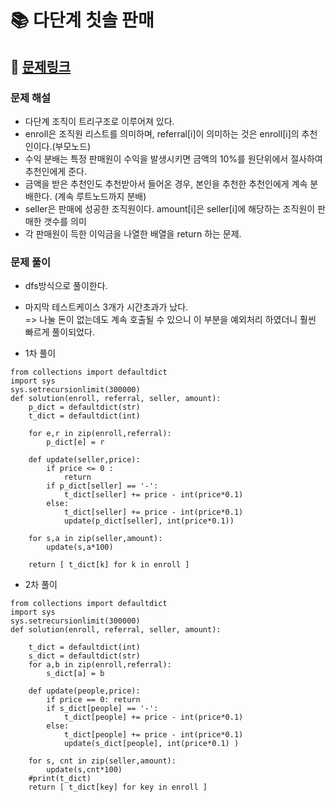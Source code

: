 
# 📚 다단계 칫솔 판매

## 📌 [문제링크](https://school.programmers.co.kr/learn/courses/30/lessons/77486)

### 문제 해설

- 다단계 조직이 트리구조로 이루어져 있다.
- enroll은 조직원 리스트를 의미하며, referral\[i]이 의미하는 것은 enroll\[i]의 추천인이다.(부모노드)
- 수익 분배는 특정 판매원이 수익을 발생시키면 금액의 10%를 원단위에서 절사하여 추천인에게 준다.
- 금액을 받은 추천인도 추천받아서 들어온 경우, 본인을 추천한 추천인에게 계속 분배한다. (계속 루트노드까지 분배)
- seller은 판매에 성공한 조직원이다. amount\[i]은 seller\[i]에 해당하는 조직원이 판매한 갯수를 의미
- 각 판매원이 득한 이익금을 나열한 배열을 return 하는 문제.

### 문제 풀이

- dfs방식으로 풀이한다.
- 마지막 테스트케이스 3개가 시간초과가 났다.  
=> 나눌 돈이 없는데도 계속 호출될 수 있으니 이 부분을 예외처리 하였더니 훨씬 빠르게 풀이되었다.

- 1차 풀이
```
from collections import defaultdict
import sys
sys.setrecursionlimit(300000)
def solution(enroll, referral, seller, amount):
    p_dict = defaultdict(str)
    t_dict = defaultdict(int)
    
    for e,r in zip(enroll,referral):
        p_dict[e] = r
    
    def update(seller,price):
        if price <= 0 :
            return
        if p_dict[seller] == '-':
            t_dict[seller] += price - int(price*0.1)
        else:
            t_dict[seller] += price - int(price*0.1)
            update(p_dict[seller], int(price*0.1))
            
    for s,a in zip(seller,amount):
        update(s,a*100)
    
    return [ t_dict[k] for k in enroll ]
```

- 2차 풀이

```
from collections import defaultdict
import sys
sys.setrecursionlimit(300000)
def solution(enroll, referral, seller, amount):

    t_dict = defaultdict(int)
    s_dict = defaultdict(str)
    for a,b in zip(enroll,referral):
        s_dict[a] = b
        
    def update(people,price):
        if price == 0: return
        if s_dict[people] == '-': 
            t_dict[people] += price - int(price*0.1)
        else:
            t_dict[people] += price - int(price*0.1)
            update(s_dict[people], int(price*0.1) )
    
    for s, cnt in zip(seller,amount):
        update(s,cnt*100)
    #print(t_dict)
    return [ t_dict[key] for key in enroll ]
```
